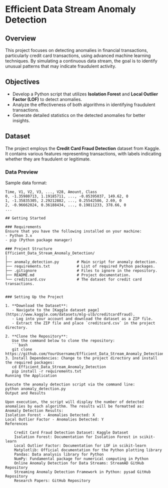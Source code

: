 # Efficient Data Stream Anomaly Detection

## Overview
This project focuses on detecting anomalies in financial transactions, particularly credit card transactions, using advanced machine learning techniques. By simulating a continuous data stream, the goal is to identify unusual patterns that may indicate fraudulent activity.

## Objectives
- Develop a Python script that utilizes **Isolation Forest** and **Local Outlier Factor (LOF)** to detect anomalies.
- Analyze the effectiveness of both algorithms in identifying fraudulent transactions.
- Generate detailed statistics on the detected anomalies for better insights.

## Dataset
The project employs the **Credit Card Fraud Detection** dataset from Kaggle. It contains various features representing transactions, with labels indicating whether they are fraudulent or legitimate.

### Data Preview
Sample data format:
```plaintext
Time, V1, V2, V3, ..., V28, Amount, Class
0, -1.35980713, 1.19185711, ..., -0.05395037, 149.62, 0
1, -1.35835305, 2.29212882, ..., 0.25542586, 2.69, 0
2, -0.96662024, 0.36188434, ..., 0.19811233, 378.66, 0
...

## Getting Started

### Requirements
Ensure that you have the following installed on your machine:
- Python 3.x
- pip (Python package manager)

### Project Structure
Efficient_Data_Stream_Anomaly_Detection/
│
├── anomaly_detection.py        # Main script for anomaly detection.
├── requirements.txt            # List of required Python packages.
├── .gitignore                  # Files to ignore in the repository.
├── README.md                   # Project documentation.
└── creditcard.csv              # The dataset for credit card transactions.


### Setting Up the Project

1. **Download the Dataset**:
   - Navigate to the [Kaggle dataset page](https://www.kaggle.com/datasets/mlg-ulb/creditcardfraud).
   - Log into your account and download the dataset as a ZIP file.
   - Extract the ZIP file and place `creditcard.csv` in the project directory.

2. **Clone the Repository**:
   Use the command below to clone the repository:
   ```bash
   git clone https://github.com/YourUsername/Efficient_Data_Stream_Anomaly_Detection.git
3. Install Dependencies: Change to the project directory and install the required packages:
   cd Efficient_Data_Stream_Anomaly_Detection
   pip install -r requirements.txt
Running the Application

Execute the anomaly detection script via the command line:
python anomaly_detection.py
Output and Results

Upon execution, the script will display the number of detected anomalies by each algorithm. The results will be formatted as:
Anomaly Detection Results:
Isolation Forest - Anomalies Detected: X
Local Outlier Factor - Anomalies Detected: Y
References

    Credit Card Fraud Detection Dataset: Kaggle Dataset
    Isolation Forest: Documentation for Isolation Forest in scikit-learn
    Local Outlier Factor: Documentation for LOF in scikit-learn
    Matplotlib: Official documentation for the Python plotting library
    Pandas: Data analysis library for Python
    NumPy: Fundamental package for numerical computing in Python
    Online Anomaly Detection for Data Streams: StreamAD GitHub Repository
    Streaming Anomaly Detection Framework in Python: pysad GitHub Repository
    Research Papers: GitHub Repository
